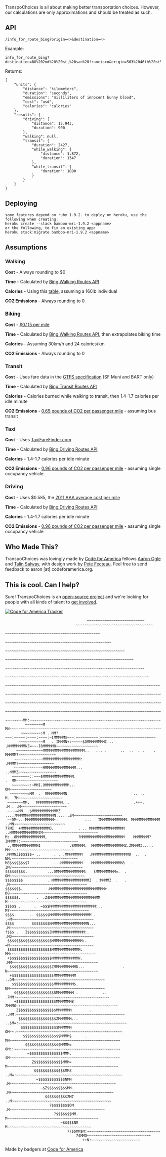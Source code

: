 TranspoChoices is all about making better transportation choices. However, our
calculations are only approximations and should be treated as such.

## API
	/info_for_route_bing?origin=<>&destination=<>

Example:

	info_for_route_bing?destination=88%202nd%20%20st,%20san%20francisco&origin=563%2046th%20st%20oakland

Returns:

	{
		"units": {
			"distance": "kilometers",
			"duration": "seconds",
			"emissions": "milliliters of innocent bunny blood",
			"cost": "usd",
			"calories": "calories"
		},
		"results": {
			"driving": {
				"distance": 15.943,
				"duration": 900
			},
			"walking": null,
			"transit": {
				"duration": 2427,
				"while_walking": {
					"distance": 1.872,
					"duration": 1347
				},
				"while_transit": {
					"duration": 1080
				}
			}
		}
	}

## Deploying
	some features depend on ruby 1.9.2. to deploy on heroku, use the following when creating:
	heroku create --stack bamboo-mri-1.9.2 <appname>
	or the following, to fix an existing app:
	heroku stack:migrate bamboo-mri-1.9.2 <appname>

## Assumptions

### Walking

**Cost** - Always rounding to $0

**Time** - Calculated by [Bing Walking Routes API][7]

   [7]: http://msdn.microsoft.com/en-us/library/ff701717.aspx

**Calories** - Using this [table][8], assuming a 160lb individual

   [8]: http://transportation.stanford.edu/pdf/caloriecalc_walk.pdf

**CO2 Emissions** - Always rounding to 0

### Biking

**Cost** - [$0.115 per mile][9]

   [9]: http://www.kenkifer.com/bikepages/advocacy/autocost.htm

**Time** - Calculated by [Bing Walking Routes API][10], then extrapolates biking time

   [10]: http://msdn.microsoft.com/en-us/library/ff701717.aspx

**Calories** - Assuming 30km/h and 24 calories/km

**CO2 Emissions** - Always rounding to 0

### Transit

**Cost** - Uses fare data in the [GTFS specification][11] (SF Muni and BART only)

   [11]: http://code.google.com/transit/spec/transit_feed_specification.html

**Time** - Calculated by [Bing Transit Routes API][12]

   [12]: http://msdn.microsoft.com/en-us/library/ff701717.aspx

**Calories** - Calories burned while walking to transit, then 1.4-1.7 calories per idle minute

**CO2 Emissions** - [0.65 pounds of CO2 per passenger mile][13] - assuming bus transit

   [13]: http://www.fta.dot.gov/documents/PublicTransportationsRoleInRespondingToClimateChange.pdf

### Taxi

**Cost** - Uses [TaxiFareFinder.com][14]

   [14]: http://www.taxifarefinder.com/rates.php

**Time** - Calculated by [Bing Driving Routes API][15]

   [15]: http://msdn.microsoft.com/en-us/library/ff701717.aspx

**Calories** - 1.4-1.7 calories per idle minute

**CO2 Emissions** - [0.96 pounds of CO2 per passenger mile][16] - assuming single occupancy vehicle

   [16]: http://www.fta.dot.gov/documents/PublicTransportationsRoleInRespondingToClimateChange.pdf

### Driving

**Cost** - Uses $0.585, the [2011 AAA average cost per mile][17]

   [17]: http://www.aaaexchange.com/Assets/Files/201145734460.DrivingCosts2011.pdf

**Time** - Calculated by [Bing Driving Routes API][18]

   [18]: http://msdn.microsoft.com/en-us/library/ff701717.aspx

**Calories** - 1.4-1.7 calories per idle minute

**CO2 Emissions** - [0.96 pounds of CO2 per passenger mile][19] - assuming single occupancy vehicle

   [19]: http://www.fta.dot.gov/documents/PublicTransportationsRoleInRespondingToClimateChange.pdf

## Who Made This?

TranspoChoices was lovingly made by [Code for America][20] fellows [Aaron
Ogle][21] and [Talin Salway][22], with design work by [Pete Fecteau][23]. Feel
free to send feedback to aaron [at] codeforamerica.org.

   [20]: http://codeforamerica.org
   [21]: http://twitter.com/atogle
   [22]: http://twitter.com/yenthefirst
   [23]: http://twitter.com/peterfecteau

## This is cool. Can I help?

Sure! TranspoChoices is an [open-source project][23] and we're looking for
people with all kinds of talent to [get involved][24].

   [24]: https://github.com/codeforamerica/transpochoices
   [25]: http://codeforamerica.org/?cfa_project=transportation-choices

[![Code for America Tracker](http://stats.codeforamerica.org/codeforamerica/transpochoices.png)](http://stats.codeforamerica.org)

                                         ~~~~~~~~~~~~~~~~~~~~~~~~~~                                   
                                    ~~~~~~~~~~~~~~~~~~~~~~~~~~~~~~~~~~~                          
                                ~~~~~~~~~~~~~~~~~~~~~~~~~~~~~~~~~~~~~~~~~~~                           
                              ~~~~~~~~~~~~~~~~~~~~~~~~~~~~~~~~~~~~~~~~~~~~~~~~                          
                           ~~~~~~~~~~~~~~~~~~~~~~~~~~~~~~~~~~~~~~~~~~~~~~~~~~~~~~                       
                         ~~~~~~~~~~~~~~~~~~~~~~~~~~~~~~~~~~~~~~~~~~~~~~~~~~~~~~~~~~                     
                      ~~~~~~~~~~~~~~~~~~~~~~~~~~~~~~~~~~~~~~~~~~~~~~~~~~~~~~~~~~~~~~~                  
                     ~~~~~~~~~~~~~~~~~~~~~~~~~~~~~~~~~~~~~~~~~~~~~~~~~~~~~~~~~~~~~~~~~               
                  ~~~~~~~~~~~~~~~~~~~~~~~~~~~~~~~~~~~~~~~~~~~~~~~~~~~~~~~~~~~~~~~~~~~~~~             
                 ~~~~~~~~~~~~~~~~~~~~~~~~~~~~~~~~~~~~~~~~~~~~~~~~~~~~~~~~~~~~~~~~~~~~~~~~~             
                ~~~~~~~~~~~~~~~~~~~~~~~~~~~~~~~~~~~~~~~~~~~~~~~~~~~~~~~~~~~~~~~~~~~~~~~~~~~       
               ~~~~~~~~~~~~~~~~~~~~~~~~~~~~~~~~~~~~~~~~~~~~~~~~~~~~~~~~~~~~~~~~~~~~~~~~~~~~~           
             ~~~~~~~~MM:~~~~~~~~~~~~~~~~~~~~~~~~~~~~~~~~~~~~~~~~~~~~~~~~~~~~~~~~~~~~~~~~~~~~~~          
             ~~~~~~~~M MN~~~~~~~~~~~~~~~~~~~~~~~~~~~~~~~~~~~~~~~~~~~~~~~~~~~~~~~~~~~~~~~~~~~~~         
           ~~~~~~~~~:M . MM?~~~:~~~~~:~~~~:~~~~:~IMMMMM$~~~:~~~~~~~~~~:~~~~~~~~~~~~~~~~~~~~~~~~~        
          ~~~~~~~~~~~M   . IMMMN+:~~~~~$DMMMMMMMMI...  ,NMMMMMMMNZ=~~~I8MMMMM8~~~~~~~~~~~~~~~~~~~       
         ~~~~~~~~~~~~MMMMMMMMMMMMMMMMMMM..   ... .      ..  ..  . .    .   MMMMM7~~~~~~~~~~~~~~~~~      
        ~~~~~~~~~~~~~MMMMMMMMMMMMMMMMM:                                     ,MMMM?~~~~~~~~~~~~~~~~    
        ~~~~~~~~~~~~~MMMMMMMMMMMMMMM...                                     ..NMMZ~~~~~~~~~~~~~~~~~    
       ~~~~~~~~::~~~$MMMMMMMMMMMMMN.                                        .  MM~~~~~~~~~~~~~~~~~~~   
       ~~~~~~~~:~MMI.OMMMMMMMMMMM...                                           OM~~~~~~~~~~~~~~~~~~~   
      ~~~~~~~~=MM  .  MMMMMMMMMN                              .. ..        M.  7M~~~~~~~~~~~~~~~~~~~~
     ~~~~~~~MM,   MMMMMMMMMMMM...                             .+++.      .M . .M~~~~~~~~~~~~~~~~~~~~~ 
     ~~~~=MN. .$MMMMMMMMMMMMZ                ... ....7MMMMMNMMMMMMMMMMMN......ZM~~~~~~~~~~~~~~~~~~~~~~  
     ~~DM~...MMMMMMMMMMMMM~.            ...   IMMMMMMMMMMMM. MMMMMMMMMMMMM ..MN~~~~~~~~~~~~~~~~~~~~~~~  
    77MI  +MMMMMMMMMMMMMD.           . .. MMMMMMMMMMMMMMMM  ..MMMMMMMMMMMMM7M~~~~~~~~~~~~~~~~~~~~~~~~~ 
    M: .8MMMMMMMMMMMMM,        .     ?MMMMMMMMMMMMMMMMMMMM    MMMMMMM?IMMMM?:~~~~~~~~~~~~~~~~~~~~~~~~~~
     .,MMMMMMMMMMMMI             .8MMMMM.  MMMMMMMMMMMMMMMZ.ZMMMMI..... MM~~~:~~~~~~~~~~~~~~~~~~~~~~~~~
    .MMMNZ$$$$$$~ ..      . . .MMMMMMMM   ,MMMMMMMMMMMMMMMMMD  ..  .  NM:~~~~~~~~~~~~~~~~~~~~~~~~~~~~~~
    M8$$$$$$$$7   .       ...MMMMMMMMMM    MMMMMMMMMMMMMM8   .      IM7~~~~~~~~~~~~~~~~~~~~~~~~~~~~~~~~
    $$$$$$$$$.         ...DMMMMMMMMMMMMM:   $MMMMMMMMM=.  .        OM~~~~~~~~~~~~~~~~~~~~~~~~~~~~~~~~~~
    $$$$$$$$           . MMMMMMMMMMMMMMMMMI  .:MMMMZ  .   .       ,M~~~~~~~~~~~~~~~~~~~~~~~~~~~~~~~~~~~
    $$$$$$$.           .MMMMMMMMMMMMMMMMMMMMMMMMM+                D8~~~~~~~~~~~~~~~~~~~~~~~~~~~~~~~~~~~
    $$$$$$.       .  .Z$MMMMMMMMMMMMMMMMMMMMMMM                   M~~~~~~~~~~~~~~~~~~~~~~~~~~~~~~~~~~~~
    $$$$$ .      .  =$$$MMMMMMMMMMMMMMMMMMMMM:..                 M7~~~~~~~~~~~~~~~~~~~~~~~~~~~~~~~~~~~~
    $$$$.      .. $$$$$$MMMMMMMMMMMMMMMMMMM .                  .~M~~~~~~~~~~~~~~~~~~~~~~~~~~~~~~~~~~~~~
    $$$$        $$$$$$$$NMMMMMMMMMMMMMMMMN...                  .M~~~~~~~~~~~~~~~~~~~~~~~~~~~~~~~~~~~~~~
    ?$$$ .   I$$$$$$$$$$ZMMMMMMMMMMMMMMM:.                    .MO~~~~~~~~~~~~~~~~~~~~~~~~~~~~~~~~~~~~~
     $$$$$$$$$$$$$$$$$$$$MMMMMMMMMMMMMM:.                     =M~~~~~~~~~~~~~~~~~~~~~~~~~~~~~~~~~~~~~~  
     $$$$$$$$$$$$$$$$$$$$MMMMMMMMMMMMM:                      MM:~~~~~~~~~~~~~~~~~~~~~~~~~~~~~~~~~~~~~~  
     +$$$$$$$$$$$$$$$$$$$MMMMMMMMMMMMN.                    .MM~~~~~~~~~~~~~~~~~~~~~~~~~~~~~~~~~~~~~~~  
      $$$$$$$$$$$$$$$$$$$ZMMMMMMMMMMD...                 . N~~~~~~~~~~~~~~~~~~~~~~~~~~~~~~~~~~~~~~~~~ 
      +$$$$$$$$$$$$$$$$$$$MMMMMMMMMM                   ..DM~~~~~~~~~~~~~~~~~~~~~~~~~~~~~~~~~~~~~~~~~   
       $$$$$$$$$$$$$$$$$$$MMMMMMMMM$.                  NM~~~~~~~~~~~~~~~~~~~~~~~~~~~~~~~~~~~~~~~~~~~   
        $$$$$$$$$$$$$$$$$$8MMMMMMMM .           .. .7MM+~~~~~~~~~~~~~~~~~~~~~~~~~~~~~~~~~~~~~~~~~~   
        +$$$$$$$$$$$$$$$$$$MMMMMMM8            ZMMMO~:~~~~~~~~~~~~~~~~~~~~~~~~~~~~~~~~~~~~~~~~~~~~   
         Z$$$$$$$$$$$$$$$$$MMMMMMM        . ..MM:~~~~~~~~~~~~~~~~~~~~~~~~~~~~~~~~~~~~~~~~~~~~~~~~~     
          $$$$$$$$$$$$$$$$$ZMMMMMM...     ..$M=:~~~~~~~~~~~~~~~~~~~~~~~~~~~~~~~~~~~~~~~~~~~~~~~~~     
           $$$$$$$$$$$$$$$$$MMMMMM         OM~~:~~~~~~~~~~~~~~~~~~~~~~~~~~~~~~~~~~~~~~~~~~~~~~~~       
            $$$$$$$$$$$$$$$$$MMMM$      . MN~~~~~~~~~~~~~~~~~~~~~~~~~~~~~~~~~~~~~~~~~~~~~~~~~~         
             $$$$$$$$$$$$$$$$MMMM=       8M::~~~~~~~~~~~~~~~~~~~~~~~~~~~~~~~~~~~~~~~~~~~~~~~~          
              =$$$$$$$$$$$$$$$MMM.      $M~~~~~~~~~~~~~~~~~~~~~~~~~~~~~~~~~~~~~~~~~~~~~~~~~~         
                Z$$$$$$$$$$$$$MMM=      M~~~~~~~~~~~~~~~~~~~~~~~~~~~~~~~~~~~~~~~~~~~~~~~~~~           
                 $$$$$$$$$$$$$$MMZ   ..M=:~~~~~~~~~~~~~~~~~~~~~~~~~~~~~~~~~~~~~~~~~~~~~~~~              
                  =$$$$$$$$$$$$NMM    .M~~~~~~~~~~~~~~~~~~~~~~~~~~~~~~~~~~~~~~~~~~~~~~~~            
                    ~$Z$$$$$$$$$MM.. .M+~~~~~~~~~~~~~~~~~~~~~~~~~~~~~~~~~~~~~~~~~~~~~~               
                      $$$$$$$$$$ZM7 ..M~~~~~~~~~~~~~~~~~~~~~~~~~~~~~~~~~~~~~~~~~~~~~               
                        ?$$$$$$$$OM  .M~~~~~~~~~~~~~~~~~~~~~~~~~~~~~~~~~~~~~~~~~~~                 
                          ?$$$$$$$MM. M~~~~~~~~~~~~~~~~~~~~~~~~~~~~~~~~~~~~~~~~~                       
                             ~$$$$$NM M~~~~~~~~~~~~~~~~~~~~~~~~~~~~~~~~~~~~~~                          
                                77$$MM$M:~~~~~~~~~~~~~~~~~~~~~~~~~~~~~~~~~                             
                                    7$MMO~~~~~~~~~~~~~~~~~~~~~~~~~~~~~                            
                                       ++N:~~~~~~~~~~~~~~~~~~~~~~               
                                   
Made by badgers at [Code for America](http://codeforamerica.org)